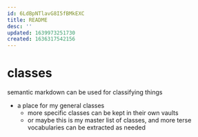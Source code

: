 ```yaml
---
id: 6LdBpNTlavG8I5fBMkEXC
title: README
desc: ''
updated: 1639973251730
created: 1636317542156
---
```


# classes

semantic markdown can be used for classifying things

- a place for my general classes
  - more specific classes can be kept in their own vaults
  - or maybe this is my master list of classes, and more terse vocabularies can be extracted as needed
